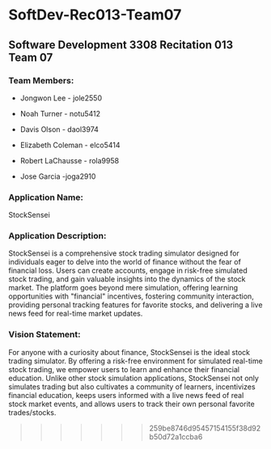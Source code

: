 # SoftDev-Rec013-Team07
## Software Development 3308 Recitation 013 Team 07

### Team Members:

- Jongwon Lee  - jole2550

- Noah Turner  - notu5412

- Davis Olson  - daol3974

- Elizabeth Coleman  - elco5414

- Robert LaChausse - rola9958

- Jose Garcia -joga2910

### Application Name: 

StockSensei

### Application Description:

StockSensei is a comprehensive stock trading simulator designed for individuals eager to delve into the world of finance without the fear of financial loss. Users can create accounts, engage in risk-free simulated stock trading, and gain valuable insights into the dynamics of the stock market. The platform goes beyond mere simulation, offering learning opportunities with "financial" incentives, fostering community interaction, providing personal tracking features for favorite stocks, and delivering a live news feed for real-time market updates.

### Vision Statement:

For anyone with a curiosity about finance, StockSensei is the ideal stock trading simulator. By offering a risk-free environment for simulated real-time stock trading, we empower users to learn and enhance their financial education. Unlike other stock simulation applications, StockSensei not only simulates trading but also cultivates a community of learners, incentivizes financial education, keeps users informed with a live news feed of real stock market events, and allows users to track their own personal favorite trades/stocks.
>>>>>>> 259be8746d95457154155f38d92b50d72a1ccba6
